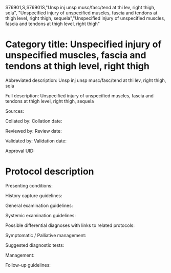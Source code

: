 S76901,S,S76901S,"Unsp inj unsp musc/fasc/tend at thi lev, right thigh, sqla", "Unspecified injury of unspecified muscles, fascia and tendons at thigh level, right thigh, sequela","Unspecified injury of unspecified muscles, fascia and tendons at thigh level, right thigh"
# Category title: Unspecified injury of unspecified muscles, fascia and tendons at thigh level, right thigh

Abbreviated description: Unsp inj unsp musc/fasc/tend at thi lev, right thigh, sqla

Full description: Unspecified injury of unspecified muscles, fascia and tendons at thigh level, right thigh, sequela

Sources:

Collated by:
Collation date:

Reviewed by:
Review date:

Validated by:
Validation date:

Approval UID:

# Protocol description

Presenting conditions:

History capture guidelines:

General examination guidelines:

Systemic examination guidelines:

Possible differential diagnoses with links to related protocols:

Symptomatic / Palliative management:

Suggested diagnostic tests:

Management:

Follow-up guidelines:
